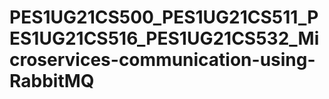 # PES1UG21CS500_PES1UG21CS511_PES1UG21CS516_PES1UG21CS532_Microservices-communication-using-RabbitMQ